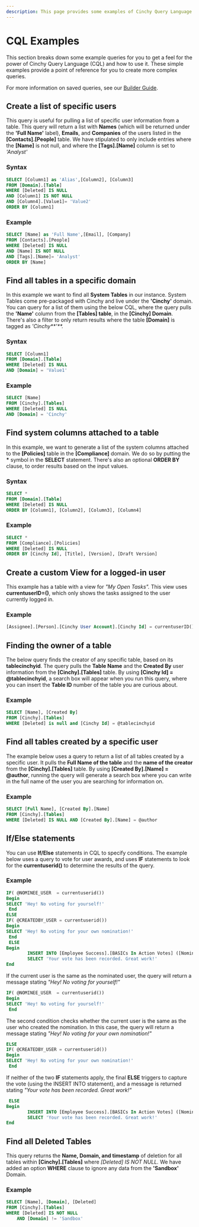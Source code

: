 ```yaml
---
description: This page provides some examples of Cinchy Query Language in action.
---
```


# CQL Examples

This section breaks down some example queries for you to get a feel for the power of Cinchy Query Language (CQL) and how to use it. These simple examples provide a point of reference for you to create more complex queries.

For more information on saved queries, see our [Builder Guide](https://cinchy.gitbook.io/cinchy-v5.0.0/guides-for-using-cinchy/builder-guides/saved-queries).

## Create a list of specific users <a href="#1.1-creating-a-list-of-specific-users" id="1.1-creating-a-list-of-specific-users"></a>

This query is useful for pulling a list of specific user information from a table. This query will return a list with **Names** (which will be returned under the **'Full Name'** label), **Emails**, and **Companies** of the users listed in the **\[Contacts].\[People]** table. We have stipulated to only include entries where the **\[Name]** is not null, and where the **\[Tags].\[Name]** column is set to _'Analyst'_

### Syntax

```sql
SELECT [Column1] as 'Alias',[Column2], [Column3]
FROM [Domain].[Table]
WHERE [Deleted] IS NULL
AND [Column1] IS NOT NULL
AND [Column4].[Value1]= 'Value2'
ORDER BY [Column1]
```

### Example

```sql
SELECT [Name] as 'Full Name',[Email], [Company]
FROM [Contacts].[People]
WHERE [Deleted] IS NULL
AND [Name] IS NOT NULL
AND [Tags].[Name]= 'Analyst'
ORDER BY [Name]
```

## Find all tables in a specific domain <a href="#1.2-finding-all-tables-in-a-specific-domain" id="1.2-finding-all-tables-in-a-specific-domain"></a>

In this example we want to find all **System Tables** in our instance. System Tables come pre-packaged with Cinchy and live under the **'Cinchy'** domain. You can query for a list of them using the below CQL, where the query pulls the **'Name'** column from the **\[Tables] table**, in the **\[Cinchy] Domain**. There's also a filter to only return results where the table **\[Domain]** is tagged as _'Cinchy**'**._

### Syntax

```sql
SELECT [Column1]
FROM [Domain].[Table]
WHERE [Deleted] IS NULL
AND [Domain] = 'Value1'
```

### Example

```sql
SELECT [Name]
FROM [Cinchy].[Tables]
WHERE [Deleted] IS NULL
AND [Domain] = 'Cinchy'
```

## Find system columns attached to a table <a href="#1.3-finding-system-columns-attached-to-a-table" id="1.3-finding-system-columns-attached-to-a-table"></a>

In this example, we want to generate a list of the system columns attached to the **\[Policies]** table in the **\[Compliance]** domain. We do so by putting the **\*** symbol in the **SELECT** statement. There's also an optional **ORDER BY** clause, to order results based on the input values.

### Syntax

```sql
SELECT *
FROM [Domain].[Table]
WHERE [Deleted] IS NULL
ORDER BY [Column1], [Column2], [Column3], [Column4]
```

### Example

```sql
SELECT *
FROM [Compliance].[Policies]
WHERE [Deleted] IS NULL
ORDER BY [Cinchy Id], [Title], [Version], [Draft Version]
```

## Create a custom View for a logged-in user <a href="#1.4-creating-a-view-that-is-tailored-to-the-user-who-is-logged-in" id="1.4-creating-a-view-that-is-tailored-to-the-user-who-is-logged-in"></a>

This example has a table with a view for _"My Open Tasks"._ This view uses **currentuserID=()**, which only shows the tasks assigned to the user currently logged in.

### Example

```sql
[Assignee].[Person].[Cinchy User Account].[Cinchy Id] = currentuserID()
```

## Finding the owner of a table <a href="#1.5-finding-the-owner-of-a-table" id="1.5-finding-the-owner-of-a-table"></a>

The below query finds the creator of any specific table, based on its **tablecinchyid**. The query pulls the **Table Name** and the **Created By** user information from the **\[Cinchy].\[Tables]** table. By using **\[Cinchy Id] = @tablecinchyid**, a search box will appear when you run this query, where you can insert the **Table ID** number of the table you are curious about.

### Example

```sql
SELECT [Name], [Created By]
FROM [Cinchy].[Tables]
WHERE [Deleted] is null and [Cinchy Id] = @tablecinchyid
```

## Find all tables created by a specific user <a href="#1.6-finding-all-tables-created-by-a-specific-user" id="1.6-finding-all-tables-created-by-a-specific-user"></a>

The example below uses a query to return a list of all tables created by a specific user. It pulls the **Full Name of the table** and the **name of the creator** from the **\[Cinchy].\[Tables]** table. By using **\[Created By].\[Name] = @author**, running the query will generate a search box where you can write in the full name of the user you are searching for information on.

### Example

```sql
SELECT [Full Name], [Created By].[Name]
FROM [Cinchy].[Tables]
WHERE [Deleted] IS NULL AND [Created By].[Name] = @author
```

## If/Else statements <a href="#1.7-using-if-else-statements" id="1.7-using-if-else-statements"></a>

You can use **If/Else** statements in CQL to specify conditions. The example below uses a query to vote for user awards, and uses **IF** statements to look for the **currentuserid()** to determine the results of the query.

### Example

```sql
IF( @NOMINEE_USER  = currentuserid())
Begin
SELECT 'Hey! No voting for yourself!'
 End
ELSE
IF( @CREATEDBY_USER = currentuserid())
Begin
SELECT 'Hey! No voting for your own nomination!'
 End
 ELSE
Begin
   		INSERT INTO [Employee Success].[BASICs In Action Votes] ([Nomination], [Vote]) VALUES (ResolveLink(@NOMINATION_ID, 'Cinchy Id'), @VOTE)
		SELECT 'Your vote has been recorded. Great work!'
End
```

If the current user is the same as the nominated user, the query will return a message stating _"Hey! No voting for yourself!"_

```sql
IF( @NOMINEE_USER  = currentuserid())
Begin
SELECT 'Hey! No voting for yourself!'
 End
```

The second condition checks whether the current user is the same as the user who created the nomination. In this case, the query will return a message stating _"Hey! No voting for your own nomination!"_

```sql
ELSE
IF( @CREATEDBY_USER = currentuserid())
Begin
SELECT 'Hey! No voting for your own nomination!'
 End
```

If neither of the two **IF** statements apply, the final **ELSE** triggers to capture the vote (using the INSERT INTO statement), and a message is returned stating _"Your vote has been recorded. Great work!"_

```sql
 ELSE
Begin
   		INSERT INTO [Employee Success].[BASICs In Action Votes] ([Nomination], [Vote]) VALUES (ResolveLink(@NOMINATION_ID, 'Cinchy Id'), @VOTE)
		SELECT 'Your vote has been recorded. Great work!'
End
```

## Find all Deleted Tables <a href="#1.8-finding-all-deleted-tables" id="1.8-finding-all-deleted-tables"></a>

This query returns the **Name, Domain, and timestamp** of deletion for all tables within **\[Cinchy].\[Tables]** where _\[Deleted] IS NOT NULL._ We have added an option **WHERE** clause to ignore any data from the **'Sandbox'** Domain.

### Example

```sql
SELECT [Name], [Domain], [Deleted]
FROM [Cinchy].[Tables]
WHERE [Deleted] IS NOT NULL
	AND [Domain] != 'Sandbox'
```

